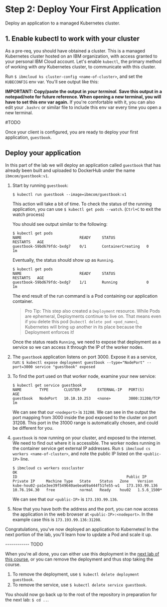 # Step 2: Deploy Your First Application

Deploy an application to a managed Kubernetes cluster.

## 1. Enable kubectl to work with your cluster

As a pre-req, you should have obtained a cluster. This is a managed Kubernetes cluster hosted on an IBM organization, with access granted to your personal IBM Cloud account. Let's enable `kubectl`, the primary method of working with _any_ Kubernetes cluster, to communicate with this cluster.

Run `$ ibmcloud ks cluster-config <name-of-cluster>`, and set the `KUBECONFIG` env var. You'll see output like this:

**IMPORTANT: Copy/paste the output in** _**your terminal.**_ **Save this output in a notepad/note for future reference. When opening a new terminal, you will have to set this env var again.** If you're comfortable with it, you can also edit your `.bashrc` or similar file to include this env var every time you open a new terminal.

\#TODO

Once your client is configured, you are ready to deploy your first application, `guestbook`.

>

## Deploy your application

In this part of the lab we will deploy an application called `guestbook` that has already been built and uploaded to DockerHub under the name `ibmcom/guestbook:v1`.

1. Start by running `guestbook`:

   `$ kubectl run guestbook --image=ibmcom/guestbook:v1`

   This action will take a bit of time. To check the status of the running application, you can use `$ kubectl get pods --watch`. \(`Ctrl+C` to exit the watch process\)

   You should see output similar to the following:

   ```text
   $ kubectl get pods
   NAME                          READY     STATUS              RESTARTS   AGE
   guestbook-59bd679fdc-bxdg7    0/1       ContainerCreating   0          1m
   ```

   Eventually, the status should show up as `Running`.

   ```text
   $ kubectl get pods
   NAME                          READY     STATUS              RESTARTS   AGE
   guestbook-59bd679fdc-bxdg7    1/1       Running             0          1m
   ```

   The end result of the run command is a Pod containing our application container.   


   > Pro Tip: This step also created a `Deployment` resource. While Pods are ephemeral, Deployments continue to live on. That means even if you delete this pod \(`kubectl delete pod <pod_name>`\), Kubernetes will bring up another in its place because the Deployment enforces it!

   Once the status reads `Running`, we need to expose that deployment as a service so we can access it through the IP of the worker nodes. 

2. The `guestbook` application listens on port 3000. Expose it as a service, run: `$ kubectl expose deployment guestbook --type="NodePort" --port=3000 service "guestbook" exposed`
3. To find the port used on that worker node, examine your new service:

   ```text
   $ kubectl get service guestbook
   NAME        TYPE       CLUSTER-IP     EXTERNAL-IP   PORT(S)          AGE
   guestbook   NodePort   10.10.10.253   <none>        3000:31208/TCP   1m
   ```

   We can see that our `<nodeport>` is `31208`. We can see in the output the port mapping from 3000 inside the pod exposed to the cluster on port 31208. This port in the 31000 range is automatically chosen, and could be different for you.

4. `guestbook` is now running on your cluster, and exposed to the internet. We need to find out where it is accessible. The worker nodes running in the container service get external IP addresses. Run `$ ibmcloud cs workers <name-of-cluster>`, and note the public IP listed on the `<public-IP>` line.

   ```text
   $ ibmcloud cs workers osscluster
   OK
   ID                                                 Public IP        Private IP     Machine Type   State    Status   Zone    Version  
   kube-hou02-pa1e3ee39f549640aebea69a444f51fe55-w1   173.193.99.136   10.76.194.30   free           normal   Ready    hou02   1.5.6_1500*
   ```

   We can see that our `<public-IP>` is `173.193.99.136`.

5. Now that you have both the address and the port, you can now access the application in the web browser at `<public-IP>:<nodeport>`. In the example case this is `173.193.99.136:31208`.

Congratulations, you've now deployed an application to Kubernetes! In the next portion of the lab, you'll learn how to update a Pod and scale it up.



------------ TODO

When you're all done, you can either use this deployment in the [next lab of this course](lab2.md), or you can remove the deployment and thus stop taking the course.

1. To remove the deployment, use `$ kubectl delete deployment guestbook`.
2. To remove the service, use `$ kubectl delete service guestbook`.

You should now go back up to the root of the repository in preparation for the next lab: `$ cd ..`.

